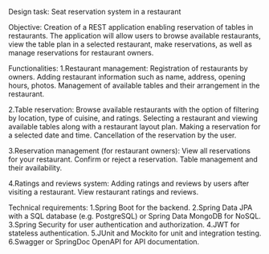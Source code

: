Design task: Seat reservation system in a restaurant

Objective:
Creation of a REST application enabling reservation of tables in restaurants. The application will allow users to browse available restaurants, 
view the table plan in a selected restaurant, make reservations, as well as manage reservations for restaurant owners.

Functionalities:
1.Restaurant management:
Registration of restaurants by owners.
Adding restaurant information such as name, address, opening hours, photos.
Management of available tables and their arrangement in the restaurant.

2.Table reservation:
Browse available restaurants with the option of filtering by location, type of cuisine, and ratings.
Selecting a restaurant and viewing available tables along with a restaurant layout plan.
Making a reservation for a selected date and time.
Cancellation of the reservation by the user.

3.Reservation management (for restaurant owners):
View all reservations for your restaurant.
Confirm or reject a reservation.
Table management and their availability.

4.Ratings and reviews system:
Adding ratings and reviews by users after visiting a restaurant.
View restaurant ratings and reviews.

Technical requirements:
1.Spring Boot for the backend.
2.Spring Data JPA with a SQL database (e.g. PostgreSQL) or Spring Data MongoDB for NoSQL.
3.Spring Security for user authentication and authorization.
4.JWT for stateless authentication.
5.JUnit and Mockito for unit and integration testing.
6.Swagger or SpringDoc OpenAPI for API documentation.
